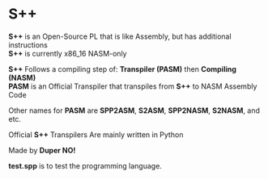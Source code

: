 # S++

**S++** is an Open-Source PL that is like Assembly, but has additional instructions  
**S++** is currently x86_16 NASM-only

**S++** Follows a compiling step of: **Transpiler (PASM)** then **Compiling (NASM)**  
**PASM** is an Official Transpiler that transpiles from **S++** to NASM Assembly Code

Other names for **PASM** are **SPP2ASM**, **S2ASM**, **SPP2NASM**, **S2NASM**, and etc.

Official **S++** Transpilers Are mainly written in Python

Made by **Duper NO!**

**test.spp** is to test the programming language.
